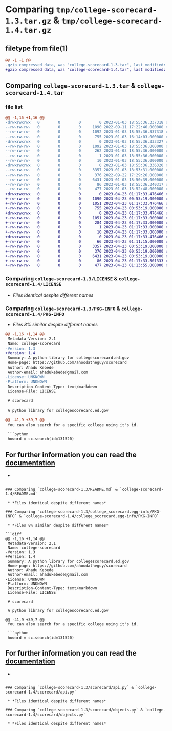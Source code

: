 # Comparing `tmp/college-scorecard-1.3.tar.gz` & `tmp/college-scorecard-1.4.tar.gz`

## filetype from file(1)

```diff
@@ -1 +1 @@
-gzip compressed data, was "college-scorecard-1.3.tar", last modified: Tue Jan  3 18:55:36 2023, max compression
+gzip compressed data, was "college-scorecard-1.4.tar", last modified: Sun Apr 23 01:17:33 2023, max compression
```

## Comparing `college-scorecard-1.3.tar` & `college-scorecard-1.4.tar`

### file list

```diff
@@ -1,15 +1,16 @@
-drwxrwxrwx   0        0        0        0 2023-01-03 18:55:36.337318 college-scorecard-1.3/
--rw-rw-rw-   0        0        0     1090 2022-09-11 17:22:46.000000 college-scorecard-1.3/LICENSE
--rw-rw-rw-   0        0        0     1092 2023-01-03 18:55:36.337318 college-scorecard-1.3/PKG-INFO
--rw-rw-rw-   0        0        0      755 2023-01-03 16:14:03.000000 college-scorecard-1.3/README.md
-drwxrwxrwx   0        0        0        0 2023-01-03 18:55:36.333327 college-scorecard-1.3/college_scorecard.egg-info/
--rw-rw-rw-   0        0        0     1092 2023-01-03 18:55:36.000000 college-scorecard-1.3/college_scorecard.egg-info/PKG-INFO
--rw-rw-rw-   0        0        0      262 2023-01-03 18:55:36.000000 college-scorecard-1.3/college_scorecard.egg-info/SOURCES.txt
--rw-rw-rw-   0        0        0        1 2023-01-03 18:55:36.000000 college-scorecard-1.3/college_scorecard.egg-info/dependency_links.txt
--rw-rw-rw-   0        0        0       10 2023-01-03 18:55:36.000000 college-scorecard-1.3/college_scorecard.egg-info/top_level.txt
-drwxrwxrwx   0        0        0        0 2023-01-03 18:55:36.336320 college-scorecard-1.3/scorecard/
--rw-rw-rw-   0        0        0     3357 2023-01-03 18:53:31.000000 college-scorecard-1.3/scorecard/api.py
--rw-rw-rw-   0        0        0      376 2022-09-22 17:29:26.000000 college-scorecard-1.3/scorecard/exceptions.py
--rw-rw-rw-   0        0        0     6431 2023-01-03 18:50:39.000000 college-scorecard-1.3/scorecard/objects.py
--rw-rw-rw-   0        0        0       86 2023-01-03 18:55:36.340317 college-scorecard-1.3/setup.cfg
--rw-rw-rw-   0        0        0      477 2023-01-03 18:52:48.000000 college-scorecard-1.3/setup.py
+drwxrwxrwx   0        0        0        0 2023-04-23 01:17:33.476466 college-scorecard-1.4/
+-rw-rw-rw-   0        0        0     1090 2023-04-23 00:53:19.000000 college-scorecard-1.4/LICENSE
+-rw-rw-rw-   0        0        0     1051 2023-04-23 01:17:33.476466 college-scorecard-1.4/PKG-INFO
+-rw-rw-rw-   0        0        0      755 2023-04-23 00:53:19.000000 college-scorecard-1.4/README.md
+drwxrwxrwx   0        0        0        0 2023-04-23 01:17:33.476466 college-scorecard-1.4/college_scorecard.egg-info/
+-rw-rw-rw-   0        0        0     1051 2023-04-23 01:17:33.000000 college-scorecard-1.4/college_scorecard.egg-info/PKG-INFO
+-rw-rw-rw-   0        0        0      284 2023-04-23 01:17:33.000000 college-scorecard-1.4/college_scorecard.egg-info/SOURCES.txt
+-rw-rw-rw-   0        0        0        1 2023-04-23 01:17:33.000000 college-scorecard-1.4/college_scorecard.egg-info/dependency_links.txt
+-rw-rw-rw-   0        0        0       10 2023-04-23 01:17:33.000000 college-scorecard-1.4/college_scorecard.egg-info/top_level.txt
+drwxrwxrwx   0        0        0        0 2023-04-23 01:17:33.476466 college-scorecard-1.4/scorecard/
+-rw-rw-rw-   0        0        0       66 2023-04-23 01:11:15.000000 college-scorecard-1.4/scorecard/__init__.py
+-rw-rw-rw-   0        0        0     3357 2023-04-23 00:53:19.000000 college-scorecard-1.4/scorecard/api.py
+-rw-rw-rw-   0        0        0      376 2023-04-23 00:53:19.000000 college-scorecard-1.4/scorecard/exceptions.py
+-rw-rw-rw-   0        0        0     6431 2023-04-23 00:53:19.000000 college-scorecard-1.4/scorecard/objects.py
+-rw-rw-rw-   0        0        0       86 2023-04-23 01:17:33.501333 college-scorecard-1.4/setup.cfg
+-rw-rw-rw-   0        0        0      477 2023-04-23 01:13:55.000000 college-scorecard-1.4/setup.py
```

### Comparing `college-scorecard-1.3/LICENSE` & `college-scorecard-1.4/LICENSE`

 * *Files identical despite different names*

### Comparing `college-scorecard-1.3/PKG-INFO` & `college-scorecard-1.4/PKG-INFO`

 * *Files 8% similar despite different names*

```diff
@@ -1,16 +1,14 @@
 Metadata-Version: 2.1
 Name: college-scorecard
-Version: 1.3
+Version: 1.4
 Summary: A python library for collegescorecard.ed.gov
 Home-page: https://github.com/ahoodatheguy/scorecard
 Author: Ahadu Kebede
 Author-email: ahadukebede@gmail.com
-License: UNKNOWN
-Platform: UNKNOWN
 Description-Content-Type: text/markdown
 License-File: LICENSE
 
 # scorecard
 
 A python library for collegescorecard.ed.gov
 
@@ -41,9 +39,7 @@
 You can also search for a specific college using it's id.
 
 ```python
 howard = sc.search(id=131520)
 ```
 
 For further information you can read the [documentation](https://scorecard.readthedocs.io/en/latest/)
-
-
```

### Comparing `college-scorecard-1.3/README.md` & `college-scorecard-1.4/README.md`

 * *Files identical despite different names*

### Comparing `college-scorecard-1.3/college_scorecard.egg-info/PKG-INFO` & `college-scorecard-1.4/college_scorecard.egg-info/PKG-INFO`

 * *Files 8% similar despite different names*

```diff
@@ -1,16 +1,14 @@
 Metadata-Version: 2.1
 Name: college-scorecard
-Version: 1.3
+Version: 1.4
 Summary: A python library for collegescorecard.ed.gov
 Home-page: https://github.com/ahoodatheguy/scorecard
 Author: Ahadu Kebede
 Author-email: ahadukebede@gmail.com
-License: UNKNOWN
-Platform: UNKNOWN
 Description-Content-Type: text/markdown
 License-File: LICENSE
 
 # scorecard
 
 A python library for collegescorecard.ed.gov
 
@@ -41,9 +39,7 @@
 You can also search for a specific college using it's id.
 
 ```python
 howard = sc.search(id=131520)
 ```
 
 For further information you can read the [documentation](https://scorecard.readthedocs.io/en/latest/)
-
-
```

### Comparing `college-scorecard-1.3/scorecard/api.py` & `college-scorecard-1.4/scorecard/api.py`

 * *Files identical despite different names*

### Comparing `college-scorecard-1.3/scorecard/objects.py` & `college-scorecard-1.4/scorecard/objects.py`

 * *Files identical despite different names*

